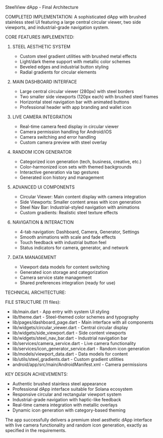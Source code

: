 SteelView dApp - Final Architecture

COMPLETED IMPLEMENTATION:
A sophisticated dApp with brushed stainless steel UI featuring a large central circular viewer, two side viewports, and industrial-grade navigation system.

CORE FEATURES IMPLEMENTED:

1. STEEL AESTHETIC SYSTEM
   - Custom steel gradient utilities with brushed metal effects
   - Light/dark theme support with metallic color schemes
   - Beveled edges and industrial button styling
   - Radial gradients for circular elements

2. MAIN DASHBOARD INTERFACE
   - Large central circular viewer (280px) with steel borders
   - Two smaller side viewports (120px each) with brushed steel frames
   - Horizontal steel navigation bar with animated buttons
   - Professional header with app branding and wallet icon

3. LIVE CAMERA INTEGRATION
   - Real-time camera feed display in circular viewer
   - Camera permission handling for Android/iOS
   - Camera switching and error handling
   - Custom camera preview with steel overlay

4. RANDOM ICON GENERATOR
   - Categorized icon generation (tech, business, creative, etc.)
   - Color-harmonized icon sets with themed backgrounds
   - Interactive generation via tap gestures
   - Generated icon history and management

5. ADVANCED UI COMPONENTS
   - Circular Viewer: Main content display with camera integration
   - Side Viewports: Smaller content areas with icon generation
   - Steel Nav Bar: Industrial-styled navigation with animations
   - Custom gradients: Realistic steel texture effects

6. NAVIGATION & INTERACTION
   - 4-tab navigation: Dashboard, Camera, Generator, Settings
   - Smooth animations with scale and fade effects
   - Touch feedback with industrial button feel
   - Status indicators for camera, generator, and network

7. DATA MANAGEMENT
   - Viewport data models for content switching
   - Generated icon storage and categorization
   - Camera service state management
   - Shared preferences integration (ready for use)

TECHNICAL ARCHITECTURE:

FILE STRUCTURE (11 files):
- lib/main.dart - App entry with system UI styling
- lib/theme.dart - Steel-themed color schemes and typography
- lib/pages/dashboard_page.dart - Main interface with all components
- lib/widgets/circular_viewer.dart - Central circular display
- lib/widgets/side_viewport.dart - Side content viewports
- lib/widgets/steel_nav_bar.dart - Industrial navigation bar
- lib/services/camera_service.dart - Live camera functionality
- lib/services/icon_generator_service.dart - Random icon generation
- lib/models/viewport_data.dart - Data models for content
- lib/utils/steel_gradients.dart - Custom gradient utilities
- android/app/src/main/AndroidManifest.xml - Camera permissions

KEY DESIGN ACHIEVEMENTS:
- Authentic brushed stainless steel appearance
- Professional dApp interface suitable for Solana ecosystem
- Responsive circular and rectangular viewport system
- Industrial-grade navigation with haptic-like feedback
- Real-time camera integration with metallic overlays
- Dynamic icon generation with category-based theming

The app successfully delivers a premium steel aesthetic dApp interface with live camera functionality and random icon generation, exactly as specified in the requirements.